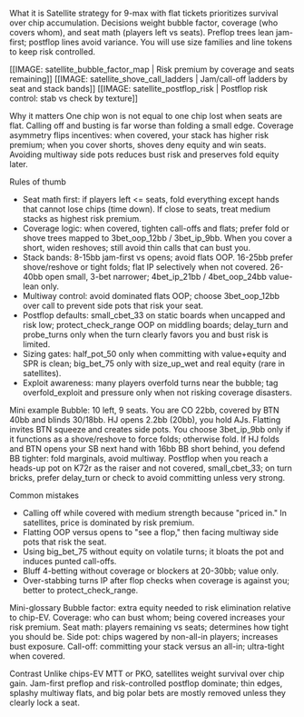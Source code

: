 What it is
Satellite strategy for 9-max with flat tickets prioritizes survival over chip accumulation. Decisions weight bubble factor, coverage (who covers whom), and seat math (players left vs seats). Preflop trees lean jam-first; postflop lines avoid variance. You will use size families and line tokens to keep risk controlled.

[[IMAGE: satellite_bubble_factor_map | Risk premium by coverage and seats remaining]]
[[IMAGE: satellite_shove_call_ladders | Jam/call-off ladders by seat and stack bands]]
[[IMAGE: satellite_postflop_risk | Postflop risk control: stab vs check by texture]]

Why it matters
One chip won is not equal to one chip lost when seats are flat. Calling off and busting is far worse than folding a small edge. Coverage asymmetry flips incentives: when covered, your stack has higher risk premium; when you cover shorts, shoves deny equity and win seats. Avoiding multiway side pots reduces bust risk and preserves fold equity later.

Rules of thumb
- Seat math first: if players left <= seats, fold everything except hands that cannot lose chips (time down). If close to seats, treat medium stacks as highest risk premium.
- Coverage logic: when covered, tighten call-offs and flats; prefer fold or shove trees mapped to 3bet_oop_12bb / 3bet_ip_9bb. When you cover a short, widen reshoves; still avoid thin calls that can bust you.
- Stack bands: 8-15bb jam-first vs opens; avoid flats OOP. 16-25bb prefer shove/reshove or tight folds; flat IP selectively when not covered. 26-40bb open small, 3-bet narrower; 4bet_ip_21bb / 4bet_oop_24bb value-lean only.
- Multiway control: avoid dominated flats OOP; choose 3bet_oop_12bb over call to prevent side pots that risk your seat.
- Postflop defaults: small_cbet_33 on static boards when uncapped and risk low; protect_check_range OOP on middling boards; delay_turn and probe_turns only when the turn clearly favors you and bust risk is limited.
- Sizing gates: half_pot_50 only when committing with value+equity and SPR is clean; big_bet_75 only with size_up_wet and real equity (rare in satellites).
- Exploit awareness: many players overfold turns near the bubble; tag overfold_exploit and pressure only when not risking coverage disasters.

Mini example
Bubble: 10 left, 9 seats. You are CO 22bb, covered by BTN 40bb and blinds 30/18bb. HJ opens 2.2bb (20bb), you hold AJs. Flatting invites BTN squeeze and creates side pots. You choose 3bet_ip_9bb only if it functions as a shove/reshove to force folds; otherwise fold. If HJ folds and BTN opens your SB next hand with 16bb BB short behind, you defend BB tighter: fold marginals, avoid multiway. Postflop when you reach a heads-up pot on K72r as the raiser and not covered, small_cbet_33; on turn bricks, prefer delay_turn or check to avoid committing unless very strong.

Common mistakes
- Calling off while covered with medium strength because "priced in." In satellites, price is dominated by risk premium.
- Flatting OOP versus opens to "see a flop," then facing multiway side pots that risk the seat.
- Using big_bet_75 without equity on volatile turns; it bloats the pot and induces punted call-offs.
- Bluff 4-betting without coverage or blockers at 20-30bb; value only.
- Over-stabbing turns IP after flop checks when coverage is against you; better to protect_check_range.

Mini-glossary
Bubble factor: extra equity needed to risk elimination relative to chip-EV.
Coverage: who can bust whom; being covered increases your risk premium.
Seat math: players remaining vs seats; determines how tight you should be.
Side pot: chips wagered by non-all-in players; increases bust exposure.
Call-off: committing your stack versus an all-in; ultra-tight when covered.

Contrast
Unlike chips-EV MTT or PKO, satellites weight survival over chip gain. Jam-first preflop and risk-controlled postflop dominate; thin edges, splashy multiway flats, and big polar bets are mostly removed unless they clearly lock a seat.
